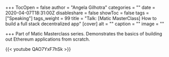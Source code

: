 +++
TocOpen = false
author = "Angela Gilhotra"
categories = ""
date = 2020-04-07T18:31:00Z
disableshare = false
showToc = false
tags = ["Speaking"]
tags_weight = 99
title = "Talk: [Matic MasterClass] How to build a full stack decentralized app"
[cover]
alt = ""
caption = ""
image = ""

+++
Part of Matic Masterclass series. Demonstrates the basics of building out Ethereum applications from scratch.

{{< youtube QAO7YxF7hSk >}}